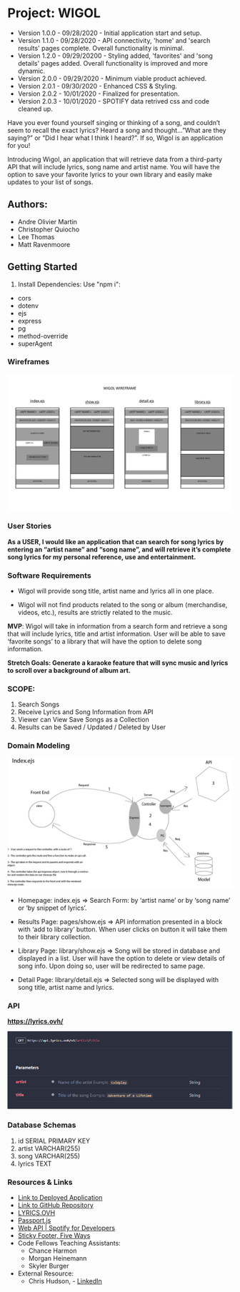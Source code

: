 # Project: WIGOL

- Version 1.0.0 - 09/28/2020 - Initial application start and setup.
- Version 1.1.0 - 09/28/2020 - API connectivity, 'home' and 'search results' pages complete. Overall functionality is minimal.
- Version 1.2.0 - 09/29/20200 - Styling added, 'favorites' and 'song details' pages added. Overall functionality is improved and more dynamic.
- Version 2.0.0 - 09/29/2020 - Minimum viable product achieved.
- Version 2.0.1 - 09/30/2020 - Enhanced CSS & Styling.
- Version 2.0.2 - 10/01/2020 - Finalized for presentation.
- Version 2.0.3 - 10/01/2020 - SPOTIFY data retrived css and code cleaned up.

Have you ever found yourself singing or thinking of a song, and couldn’t seem to recall the exact lyrics? Heard a song and thought…”What are they saying?” or “Did I hear what I think I heard?”. If so, Wigol is an application for you!  

Introducing Wigol, an application that will retrieve data from a third-party API that will include lyrics, song name and artist name. You will have the option to save your favorite lyrics to your own library and easily make updates to your list of songs.

## Authors:

- Andre Olivier Martin
- Christopher Quiocho
- Lee Thomas
- Matt Ravenmoore

## Getting Started

1. Install Dependencies: Use "npm i":

- cors
- dotenv
- ejs
- express
- pg
- method-override
- superAgent

### Wireframes

![Alt Text](public/images/wireframe-wigol.jpg)

### User Stories

**As a USER, I would like an application that can search for song lyrics by entering an “artist name” and “song name”, and will retrieve it’s complete song lyrics for my personal reference, use and entertainment.**

### Software Requirements

- Wigol will provide song title, artist name and lyrics all in one place.

- Wigol will not find products related to the song or album (merchandise, videos, etc.), results are strictly related to the music. 

**MVP**: Wigol will take in information from a search form and retrieve a song that will include lyrics, title and artist information. User will be able to save ‘favorite songs’ to a library that will have the option to delete song information.

**Stretch Goals: Generate a karaoke feature that will sync music and lyrics to scroll over a background of album art.**

### SCOPE:

1. Search Songs
1. Receive Lyrics and Song Information from API
1. Viewer can View Save Songs as a Collection
1. Results can be Saved / Updated / Deleted by User

### Domain Modeling

![Alt Text](public/images/wrrc-diagram.jpg)

- Homepage: index.ejs => Search Form: by ‘artist name’ or by ‘song name’ or ‘by snippet of lyrics’.

- Results Page: pages/show.ejs => API information presented in a block with ‘add to library’ button. When user clicks on button it will take them to their library collection.

- Library Page: library/show.ejs => Song will be stored in database and displayed in a list. User will have the option to delete or view details of song info. Upon doing so, user will be redirected to same page.

- Detail Page: library/detail.ejs => Selected song will be displayed with song title, artist name and lyrics.

### API 

**https://lyrics.ovh/**

![Alt Text](public/images/lyricsovh-api-endpoint.PNG)

### Database Schemas

1. id SERIAL PRIMARY KEY
1. artist VARCHAR(255)
1. song VARCHAR(255)
1. lyrics TEXT

### Resources & Links

- [Link to Deployed Application](https://wigol-wigol.herokuapp.com/)
- [Link to GitHub Repository](https://github.com/cquiocho/wigol)
- [LYRICS.OVH](https://lyrics.ovh/)
- [Passport.js](http://www.passportjs.org/packages/passport-spotify/)
- [Web API | Spotify for Developers](https://developer.spotify.com/documentation/web-api/)
- [Sticky Footer, Five Ways](https://css-tricks.com/couple-takes-sticky-footer/)
- Code Fellows Teaching Assistants:
    - Chance Harmon
    - Morgan Heinemann
    - Skyler Burger
- External Resource:
    - Chris Hudson, - [LinkedIn](https://www.linkedin.com/in/chris-anthony-hudson/)





